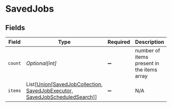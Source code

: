 # SavedJobs


## Fields

| Field                                                                                                         | Type                                                                                                          | Required                                                                                                      | Description                                                                                                   |
| ------------------------------------------------------------------------------------------------------------- | ------------------------------------------------------------------------------------------------------------- | ------------------------------------------------------------------------------------------------------------- | ------------------------------------------------------------------------------------------------------------- |
| `count`                                                                                                       | *Optional[int]*                                                                                               | :heavy_minus_sign:                                                                                            | number of items present in the items array                                                                    |
| `items`                                                                                                       | List[[Union[SavedJobCollection, SavedJobExecutor, SavedJobScheduledSearch]](../../models/shared/savedjob.md)] | :heavy_minus_sign:                                                                                            | N/A                                                                                                           |